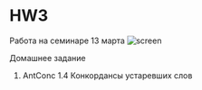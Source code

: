 # HW3
Работа на семинаре 13 марта
![screen](https://a.radikal.ru/a20/1903/47/a8c25d6e45cd.jpg)

Домашнее задание
1. AntConc
1.4 Конкордансы устаревших слов
